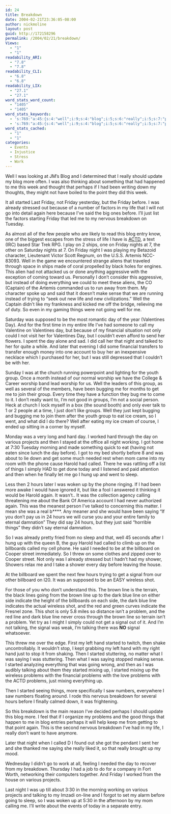 ```yaml
---
id: 24
title: Breakdown
date: 2004-02-21T23:36:05-08:00
author: nickmoline
layout: post
guid: http://172158296
permalink: /2004/02/21/breakdown/
Views:
  - "1"
  - "1"
readability_ARI:
  - "7.8"
  - "7.8"
readability_CLI:
  - "6.8"
  - "6.8"
readability_LIX:
  - "27.1"
  - "27.1"
word_stats_word_count:
  - "1405"
  - "1405"
word_stats_keywords:
  - 's:769:"a:45:{s:4:"well";i:9;s:4:"blog";i:5;s:6:"really";i:5;s:7:"perhaps";i:3;s:7:"started";i:7;s:6:"friday";i:7;s:7:"because";i:3;s:4:"life";i:5;s:4:"said";i:4;s:4:"just";i:6;s:7:"nervous";i:3;s:9:"breakdown";i:5;s:5:"night";i:5;s:7:"instead";i:3;s:4:"like";i:3;s:6:"things";i:5;s:5:"going";i:4;s:10:"valentines";i:3;s:4:"time";i:3;s:9:"financial";i:3;s:5:"later";i:3;s:5:"group";i:4;s:7:"worship";i:3;s:7:"bugging";i:3;s:7:"various";i:3;s:8:"projects";i:3;s:6:"needed";i:3;s:5:"phone";i:3;s:6:"harold";i:3;s:6:"called";i:4;s:5:"sleep";i:3;s:5:"hours";i:5;s:6:"saying";i:4;s:9:"billboard";i:3;s:6:"signal";i:4;s:8:"wireless";i:3;s:4:"shot";i:3;s:5:"brown";i:3;s:4:"line";i:8;s:4:"dark";i:3;s:4:"blue";i:3;s:7:"talking";i:4;s:4:"hand";i:3;s:6:"mixing";i:3;s:8:"problems";i:5;}";'
  - 's:769:"a:45:{s:4:"well";i:9;s:4:"blog";i:5;s:6:"really";i:5;s:7:"perhaps";i:3;s:7:"started";i:7;s:6:"friday";i:7;s:7:"because";i:3;s:4:"life";i:5;s:4:"said";i:4;s:4:"just";i:6;s:7:"nervous";i:3;s:9:"breakdown";i:5;s:5:"night";i:5;s:7:"instead";i:3;s:4:"like";i:3;s:6:"things";i:5;s:5:"going";i:4;s:10:"valentines";i:3;s:4:"time";i:3;s:9:"financial";i:3;s:5:"later";i:3;s:5:"group";i:4;s:7:"worship";i:3;s:7:"bugging";i:3;s:7:"various";i:3;s:8:"projects";i:3;s:6:"needed";i:3;s:5:"phone";i:3;s:6:"harold";i:3;s:6:"called";i:4;s:5:"sleep";i:3;s:5:"hours";i:5;s:6:"saying";i:4;s:9:"billboard";i:3;s:6:"signal";i:4;s:8:"wireless";i:3;s:4:"shot";i:3;s:5:"brown";i:3;s:4:"line";i:8;s:4:"dark";i:3;s:4:"blue";i:3;s:7:"talking";i:4;s:4:"hand";i:3;s:6:"mixing";i:3;s:8:"problems";i:5;}";'
word_stats_cached:
  - "1"
  - "1"
categories:
  - Events
  - Injustice
  - Stress
  - Work
---
```

Well I was looking at <span class="removed_link" title="http://www.jmaclabs.com/blog/">JM&#8217;s Blog</span> and I determined that I really should update my blog more often. I was also thinking about something that had happened to me this week and thought that perhaps if I had been writing down my thoughts, they might not have boiled to the point they did this week.

<!--more-->

It all started Last Friday, not Friday yesterday, but the Friday before. I was already stressed out because of a number of factors in my life that I will not go into detail again here because I&#8217;ve said the big ones before. I&#8217;ll just list the factors starting Friday that led me to my nervous breakdown on Tuesday.

As almost all of the few people who are likely to read this blog entry know, one of the biggest escapes from the stress of life I have is <a target="_blank" title="A Call To Duty" href="http://www.acalltoduty.com/">ACTD</a>, a text (IRC) based Star Trek RPG. I play on 2 ships, one on Friday nights at 7, the other on Saturday nights at 7. On Friday night I was playing my Betazoid character, Lieutenant Victor Scott Regnum, on the U.S.S. Artemis NCC-83093. Well in the game we encountered strange aliens that traveled through space in ships made of coral propelled by black holes for engines. This alien had not attacked us or done anything aggressive with the exception of coming toward us. Personally I don&#8217;t consider this aggressive, but instead of doing everything we could to meet these aliens, the CO (Captain) of the Artemis commanded us to run away from them. My character spoke up and said that it doesn&#8217;t make sense that we are running instead of trying to &#8220;seek out new life and new civilizations.&#8221; Well the Captain didn&#8217;t like my frankness and kicked me off the bridge, relieving me of duty. So even in my gaming things were not going well for me.

Saturday was supposed to be the most romantic day of the year (Valentines Day). And for the first time in my entire life I&#8217;ve had someone to call my Valentine on Valentines day, but because of my financial situation not only could I not visit her for Valentines Day, but I couldn&#8217;t even afford to send her flowers. I spent the day alone and sad. I did call her that night and talked to her for quite a while. And later that evening I did some financial transfers to transfer enough money into one account to buy her an inexpensive necklace which I purchased for her, but I was still depressed that I couldn&#8217;t be with her.

Sunday I was at the church running powerpoint and lighting for the youth group. Once a month instead of our normal worship we have the College & Career worship band lead worship for us. Well the leaders of this group, as well as several of the members, have been bugging me for months to get me to join their group. Every time they have a function they bug me to come to it. I don&#8217;t really want to, I&#8217;m not good in groups, I&#8217;m not a social person. Heck at church I lock myself in a box (the sound booth) and only ever talk to 1 or 2 people at a time, I just don&#8217;t like groups. Well they just kept bugging and bugging me to join them after the youth group to eat ice cream, so I went, and what did I do there? Well after eating my ice cream of course, I ended up sitting in a corner by myself.

Monday was a very long and hard day. I worked hard through the day on various projects and then I stayed at the office all night working. I got home at 7:30 Tuesday morning and made something quick to eat (having not eaten since lunch the day before). I got to my bed shortly before 8 and was about to lie down and get some much needed rest when mom came into my room with the phone cause Harold had called. There he was rattling off a list of things I simply HAD to get done today and I listened and paid attention and then when he finally let me go I hung up and went to sleep.

Less then 2 hours later I was woken up by the phone ringing. If I had been more awake I would have ignored it, but like a fool I answered it thinking it would be Harold again. It wasn&#8217;t.. It was the collection agency calling threatening me about the Bank Of America account I had never authorized again. This was the meanest person I&#8217;ve talked to concerning this matter. I mean she was a real b\****. Any meaner and she would have been saying &#8220;If you don&#8217;t pay us in 24 hours we will curse you and your entire family to eternal damnation&#8221; They did say 24 hours, but they just said &#8220;horrible things&#8221; they didn&#8217;t say eternal damnation.

So I was already pretty fried from no sleep and that, well 45 seconds after I hung up with the queen B, the guy Harold had called to climb up on the billboards called my cell phone. He said I needed to be at the billboard on Cooper street immediately. So I threw on some clothes and zipped over to Cooper street. Not only was I already stressed but I hadn&#8217;t had my shower, Showers relax me and I take a shower every day before leaving the house.

At the billboard we spent the next few hours trying to get a signal from our other billboard on I20. It was an supposed to be an EASY wireless shot.

For those of you who don&#8217;t understand this. The brown line is the terrain, the black lines going from the brown line up to the dark blue line on either side indicate the height of the billboards on each side, the dark blue line indicates the actual wireless shot, and the red and green curves indicate the Fresnel zone. This shot is only 5.8 miles so distance isn&#8217;t a problem, and the red line and dark blue line never cross through the brown line so terrain isn&#8217;t a problem. Yet try as I might I simply could not get a signal out of it. And I&#8217;m not talking, the signal was weak, I&#8217;m talking there was **NO** signal whatsoever.

This threw me over the edge. First my left hand started to twitch, then shake uncontrollably. It wouldn&#8217;t stop, I kept grabbing my left hand with my right hand just to stop it from shaking. Then I started stuttering, no matter what I was saying I was stuttering. Then what I was saying stopped making sense. I started analyzing everything that was going wrong, and then as I was audibly talking about them they started mixing up, I started mixing up the wireless problems with the financial problems with the love problems with the ACTD problems, just mixing everything up.

Then I started seeing things, more specifically I saw numbers, everywhere I saw numbers floating around. I rode this nervous breakdown for several hours before I finally calmed down, it was frightening.

So this breakdown is the main reason I&#8217;ve decided perhaps I should update this blog more. I feel that if I organize my problems and the good things that happen to me in blog entries perhaps it will help keep me from getting to that point again. This is the second nervous breakdown I&#8217;ve had in my life, I really don&#8217;t want to have anymore.

Later that night when I called D I found out she got the pendant I sent her and she thanked me saying she really liked it, so that really brought up my mood.

Wednesday I didn&#8217;t go to work at all, feeling I needed the day to recover from my breakdown. Thursday I had a job to do for a company in Fort Worth, networking their computers together. And Friday I worked from the house on various projects.

<a name="530wakeup"></a>Last night I was up till about 3:30 in the morning working on various projects and talking to my Imzadi on-line and I forgot to set my alarm before going to sleep, so I was woken up at 5:30 in the afternoon by my mom calling me. I&#8217;ll write about the events of today in a separate entry.